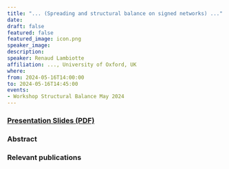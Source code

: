 ```yaml
---
title: "... (Spreading and structural balance on signed networks) ..."
date:
draft: false
featured: false
featured_image: icon.png
speaker_image:
description:
speaker: Renaud Lambiotte
affiliation: ..., University of Oxford, UK 
where:
from: 2024-05-16T14:00:00
to: 2024-05-16T14:45:00
events:
- Workshop Structural Balance May 2024
---
```


### [Presentation Slides (PDF)](xxx.pdf)


### Abstract


### Relevant publications

